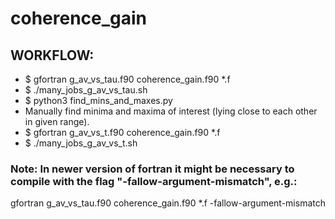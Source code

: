 # coherence_gain

## WORKFLOW:
- $ gfortran g_av_vs_tau.f90 coherence_gain.f90 *.f
- $ ./many_jobs_g_av_vs_tau.sh
- $ python3 find_mins_and_maxes.py
- Manually find minima and maxima of interest (lying close to each other in given range).
- $ gfortran g_av_vs_t.f90 coherence_gain.f90 *.f
- $ ./many_jobs_g_av_vs_t.sh

### Note: In newer version of fortran it might be necessary to compile with the flag "-fallow-argument-mismatch", e.g.:
gfortran g_av_vs_tau.f90 coherence_gain.f90 *.f -fallow-argument-mismatch
